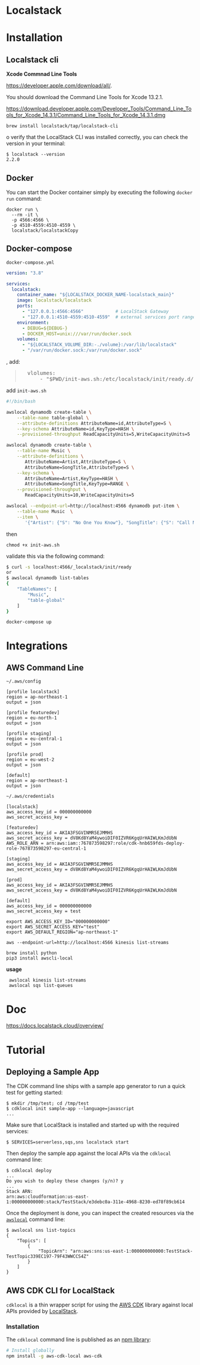# Localstack

# Installation

## Localstack cli

**Xcode Commnad Line Tools**

 https://developer.apple.com/download/all/.

You should download the Command Line Tools for Xcode 13.2.1.

https://download.developer.apple.com/Developer_Tools/Command_Line_Tools_for_Xcode_14.3.1/Command_Line_Tools_for_Xcode_14.3.1.dmg

```
brew install localstack/tap/localstack-cli
```

o verify that the LocalStack CLI was installed correctly, you can check the version in your terminal:

```text
$ localstack --version
2.2.0
```

## Docker

You can start the Docker container simply by executing the following `docker run` command:

```shell
docker run \
  --rm -it \
  -p 4566:4566 \
  -p 4510-4559:4510-4559 \
  localstack/localstackCopy
```

## Docker-compose

`docker-compose.yml`

```yaml
version: "3.8"

services:
  localstack:
    container_name: "${LOCALSTACK_DOCKER_NAME-localstack_main}"
    image: localstack/localstack
    ports:
      - "127.0.0.1:4566:4566"            # LocalStack Gateway
      - "127.0.0.1:4510-4559:4510-4559"  # external services port range
    environment:
      - DEBUG=${DEBUG-}
      - DOCKER_HOST=unix:///var/run/docker.sock
    volumes:
      - "${LOCALSTACK_VOLUME_DIR:-./volume}:/var/lib/localstack"
      - "/var/run/docker.sock:/var/run/docker.sock"
```



, add:

><pre>
>	vlolumes:
>		- "$PWD/init-aws.sh:/etc/localstack/init/ready.d/init-aws.sh"  # ready hook
></pre>

add `init-aws.sh`

```bash
#!/bin/bash

awslocal dynamodb create-table \
    --table-name table-global \
    --attribute-definitions AttributeName=id,AttributeType=S \
    --key-schema AttributeName=id,KeyType=HASH \
    --provisioned-throughput ReadCapacityUnits=5,WriteCapacityUnits=5

awslocal dynamodb create-table \
    --table-name Music \
    --attribute-definitions \
       AttributeName=Artist,AttributeType=S \
       AttributeName=SongTitle,AttributeType=S \
    --key-schema \
       AttributeName=Artist,KeyType=HASH \
       AttributeName=SongTitle,KeyType=RANGE \
    --provisioned-throughput \
       ReadCapacityUnits=10,WriteCapacityUnits=5   

awslocal --endpoint-url=http://localhost:4566 dynamodb put-item \
    --table-name Music  \
    --item \
       '{"Artist": {"S": "No One You Know"}, "SongTitle": {"S": "Call Me Today"}, "AlbumTitle": {"S": "Somewhat Famous"}, "Awards": {"N": "1"}}'        
```

then

```
chmod +x init-aws.sh
```

 validate this via the following command:

```bash
$ curl -s localhost:4566/_localstack/init/ready    
or 
$ awslocal dynamodb list-tables
{
    "TableNames": [
        "Music",
        "table-global"
    ]
}
```

```
docker-compose up
```

# Integrations

## AWS Command Line

`~/.aws/config`

```
[profile localstack]
region = ap-northeast-1
output = json

[profile featuredev]
region = eu-north-1
output = json

[profile staging]
region = eu-central-1
output = json

[profile prod]
region = eu-west-2
output = json

[default]
region = ap-northeast-1
output = json
```

`~/.aws/credentials`

```
[localstack]
aws_access_key_id = 000000000000
aws_secret_access_key = 

[featuredev]
aws_access_key_id = AKIA3FSGVINMR5EJMMHS
aws_secret_access_key = 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
AWS_ROLE_ARN = arn:aws:iam::767873598297:role/cdk-hnb659fds-deploy-role-767873598297-eu-central-1

[staging]
aws_access_key_id = AKIA3FSGVINMR5EJMMHS
aws_secret_access_key = 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

[prod]
aws_access_key_id = AKIA3FSGVINMR5EJMMHS
aws_secret_access_key = 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

[default]
aws_access_key_id = 000000000000
aws_secret_access_key = test
```



```
export AWS_ACCESS_KEY_ID="000000000000"
export AWS_SECRET_ACCESS_KEY="test"
export AWS_DEFAULT_REGION="ap-northeast-1"

aws --endpoint-url=http://localhost:4566 kinesis list-streams
```

```
brew install python
pip3 install awscli-local
```

**usage**

```
 awslocal kinesis list-streams
 awslocal sqs list-queues
```



# Doc

https://docs.localstack.cloud/overview/

# Tutorial

## Deploying a Sample App

The CDK command line ships with a sample app generator to run a quick test for getting started:

```
$ mkdir /tmp/test; cd /tmp/test
$ cdklocal init sample-app --language=javascript
...
```

Make sure that LocalStack is installed and started up with the required services:

```
$ SERVICES=serverless,sqs,sns localstack start
```



Then deploy the sample app against the local APIs via the `cdklocal` command line:

```
$ cdklocal deploy
...
Do you wish to deploy these changes (y/n)? y
...
Stack ARN:
arn:aws:cloudformation:us-east-1:000000000000:stack/TestStack/e3debc0a-311e-4968-8230-ed78f89cb614
```

Once the deployment is done, you can inspect the created resources via the [`awslocal`](https://github.com/localstack/awscli-local) command line:

```
$ awslocal sns list-topics
{
    "Topics": [
        {
            "TopicArn": "arn:aws:sns:us-east-1:000000000000:TestStack-TestTopic339EC197-79F43WWCCS4Z"
        }
    ]
}
```

## AWS CDK CLI for LocalStack[ ](https://docs.localstack.cloud/user-guide/integrations/aws-cdk/#aws-cdk-cli-for-localstack)

`cdklocal` is a thin wrapper script for using the [AWS CDK](https://github.com/aws/aws-cdk) library against local APIs provided by [LocalStack](https://github.com/localstack/localstack).

### Installation

The `cdklocal` command line is published as an [npm library](https://www.npmjs.com/package/aws-cdk-local):

```bash
# Install globally
npm install -g aws-cdk-local aws-cdk
```
